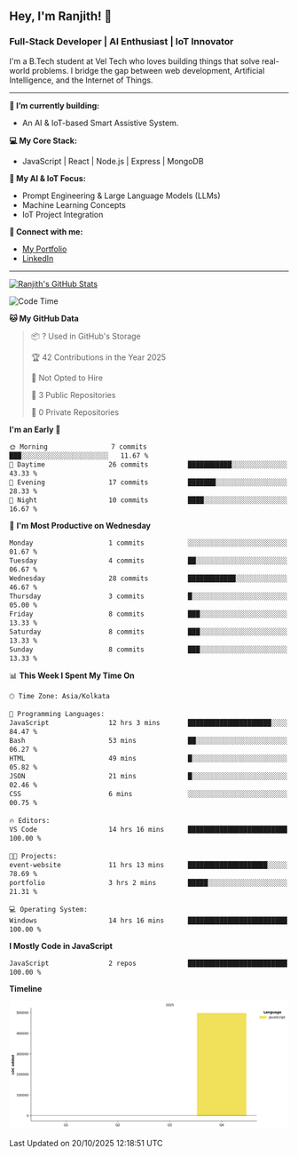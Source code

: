 ## Hey, I'm Ranjith! 👋

### Full-Stack Developer | AI Enthusiast | IoT Innovator

I'm a B.Tech student at Vel Tech who loves building things that solve real-world problems. I bridge the gap between web development, Artificial Intelligence, and the Internet of Things.

---

**🔭 I’m currently building:**
* An AI & IoT-based Smart Assistive System.

**💻 My Core Stack:**
* JavaScript | React | Node.js | Express | MongoDB

**🤖 My AI & IoT Focus:**
* Prompt Engineering & Large Language Models (LLMs)
* Machine Learning Concepts
* IoT Project Integration

**🔗 Connect with me:**
* [My Portfolio](https://ranjith-portfolio-2123f.web.app/)
* [LinkedIn](https://www.linkedin.com/in/ranjith-j-835ab0343/)

---
[![Ranjith's GitHub Stats](https://github-readme-stats.vercel.app/api?username=Ranjikutti&show_icons=true&theme=tokyonight&hide_border=true&count_private=true)](https://github.com/Ranjikutti)

<!--START_SECTION:waka-->
![Code Time](http://img.shields.io/badge/Code%20Time-14%20hrs%2016%20mins-blue)

**🐱 My GitHub Data** 

> 📦 ? Used in GitHub's Storage 
 > 
> 🏆 42 Contributions in the Year 2025
 > 
> 🚫 Not Opted to Hire
 > 
> 📜 3 Public Repositories 
 > 
> 🔑 0 Private Repositories 
 > 
**I'm an Early 🐤** 

```text
🌞 Morning                7 commits           ███░░░░░░░░░░░░░░░░░░░░░░   11.67 % 
🌆 Daytime                26 commits          ███████████░░░░░░░░░░░░░░   43.33 % 
🌃 Evening                17 commits          ███████░░░░░░░░░░░░░░░░░░   28.33 % 
🌙 Night                  10 commits          ████░░░░░░░░░░░░░░░░░░░░░   16.67 % 
```
📅 **I'm Most Productive on Wednesday** 

```text
Monday                   1 commits           ░░░░░░░░░░░░░░░░░░░░░░░░░   01.67 % 
Tuesday                  4 commits           ██░░░░░░░░░░░░░░░░░░░░░░░   06.67 % 
Wednesday                28 commits          ████████████░░░░░░░░░░░░░   46.67 % 
Thursday                 3 commits           █░░░░░░░░░░░░░░░░░░░░░░░░   05.00 % 
Friday                   8 commits           ███░░░░░░░░░░░░░░░░░░░░░░   13.33 % 
Saturday                 8 commits           ███░░░░░░░░░░░░░░░░░░░░░░   13.33 % 
Sunday                   8 commits           ███░░░░░░░░░░░░░░░░░░░░░░   13.33 % 
```


📊 **This Week I Spent My Time On** 

```text
🕑︎ Time Zone: Asia/Kolkata

💬 Programming Languages: 
JavaScript               12 hrs 3 mins       █████████████████████░░░░   84.47 % 
Bash                     53 mins             ██░░░░░░░░░░░░░░░░░░░░░░░   06.27 % 
HTML                     49 mins             █░░░░░░░░░░░░░░░░░░░░░░░░   05.82 % 
JSON                     21 mins             █░░░░░░░░░░░░░░░░░░░░░░░░   02.46 % 
CSS                      6 mins              ░░░░░░░░░░░░░░░░░░░░░░░░░   00.75 % 

🔥 Editors: 
VS Code                  14 hrs 16 mins      █████████████████████████   100.00 % 

🐱‍💻 Projects: 
event-website            11 hrs 13 mins      ████████████████████░░░░░   78.69 % 
portfolio                3 hrs 2 mins        █████░░░░░░░░░░░░░░░░░░░░   21.31 % 

💻 Operating System: 
Windows                  14 hrs 16 mins      █████████████████████████   100.00 % 
```

**I Mostly Code in JavaScript** 

```text
JavaScript               2 repos             █████████████████████████   100.00 % 
```



**Timeline**

![Lines of Code chart](https://raw.githubusercontent.com/Ranjikutti/Ranjikutti/main/assets/bar_graph.png)


 Last Updated on 20/10/2025 12:18:51 UTC
<!--END_SECTION:waka-->
